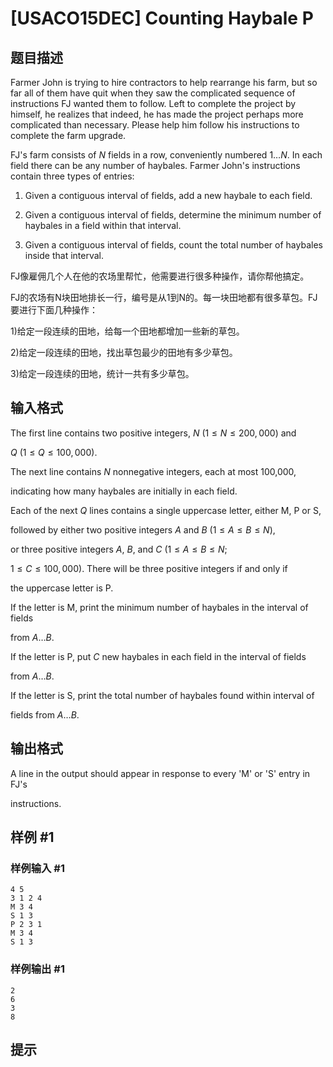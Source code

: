 # [USACO15DEC] Counting Haybale P

## 题目描述

Farmer John is trying to hire contractors to help rearrange his farm, but so far all of them have quit when they saw the complicated sequence of instructions FJ wanted them to follow.  Left to complete the project by himself, he realizes that indeed, he has made the project perhaps more  complicated than necessary.  Please help him follow his instructions to  complete the farm upgrade.


FJ's farm consists of $N$ fields in a row, conveniently numbered $1 \ldots N$. In each field there can be any number of haybales.  Farmer John's instructions contain three types of entries:

1) Given a contiguous interval of fields, add a new haybale to each field.

2) Given a contiguous interval of fields, determine the minimum number of haybales in a field within that interval.

3) Given a contiguous interval of fields, count the total number of haybales  inside that interval.


FJ像雇佣几个人在他的农场里帮忙，他需要进行很多种操作，请你帮他搞定。

FJ的农场有N块田地排长一行，编号是从1到N的。每一块田地都有很多草包。FJ要进行下面几种操作：

1)给定一段连续的田地，给每一个田地都增加一些新的草包。

2)给定一段连续的田地，找出草包最少的田地有多少草包。

3)给定一段连续的田地，统计一共有多少草包。


## 输入格式

The first line contains two positive integers, $N$ ($1 \leq N \leq 200,000$) and

$Q$ ($1 \leq Q \leq 100,000$).


The next line contains $N$ nonnegative integers, each at most 100,000,

indicating how many haybales are initially in each field.


Each of the next $Q$ lines contains a single uppercase letter, either M, P or S,

followed by either two positive integers $A$ and $B$ ($1 \leq A \leq B \leq N$),

or three positive integers $A$, $B$, and $C$ ($1 \leq A \leq B \leq N$;

$1 \leq C \leq 100,000$).  There will be three positive integers if and only if


the uppercase letter is P.

If the letter is M, print the minimum number of haybales in the interval of fields

from $A \ldots B$.


If the letter is P, put $C$ new haybales in each field in the interval of fields

from $A \ldots B$.


If the letter is S, print the total number of haybales found within interval of

fields from $A \ldots B$.


## 输出格式

A line in the output should appear in response to every 'M' or 'S' entry in FJ's

instructions.


## 样例 #1

### 样例输入 #1
```
4 5
3 1 2 4
M 3 4
S 1 3
P 2 3 1
M 3 4
S 1 3
```

### 样例输出 #1

```
2
6
3
8
```

## 提示


